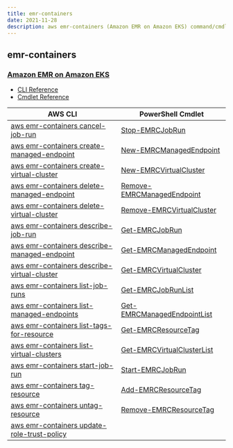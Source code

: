 ```yaml
---
title: emr-containers
date: 2021-11-28
description: aws emr-containers (Amazon EMR on Amazon EKS) command/cmdlet list.
---
```


## emr-containers

### [Amazon EMR on Amazon EKS](https://aws.amazon.com/emr/features/eks/)

* [CLI Reference](https://docs.aws.amazon.com/cli/latest/reference/emr-containers/index.html)
* [Cmdlet Reference](https://docs.aws.amazon.com/powershell/latest/reference/items/EMRContainers_cmdlets.html)

|AWS CLI|PowerShell Cmdlet|
|----|----|
|[aws emr-containers cancel-job-run](https://docs.aws.amazon.com/cli/latest/reference/emr-containers/cancel-job-run.html)|[Stop-EMRCJobRun](https://docs.aws.amazon.com/powershell/latest/reference/items/Stop-EMRCJobRun.html)|
|[aws emr-containers create-managed-endpoint](https://docs.aws.amazon.com/cli/latest/reference/emr-containers/create-managed-endpoint.html)|[New-EMRCManagedEndpoint](https://docs.aws.amazon.com/powershell/latest/reference/items/New-EMRCManagedEndpoint.html)|
|[aws emr-containers create-virtual-cluster](https://docs.aws.amazon.com/cli/latest/reference/emr-containers/create-virtual-cluster.html)|[New-EMRCVirtualCluster](https://docs.aws.amazon.com/powershell/latest/reference/items/New-EMRCVirtualCluster.html)|
|[aws emr-containers delete-managed-endpoint](https://docs.aws.amazon.com/cli/latest/reference/emr-containers/delete-managed-endpoint.html)|[Remove-EMRCManagedEndpoint](https://docs.aws.amazon.com/powershell/latest/reference/items/Remove-EMRCManagedEndpoint.html)|
|[aws emr-containers delete-virtual-cluster](https://docs.aws.amazon.com/cli/latest/reference/emr-containers/delete-virtual-cluster.html)|[Remove-EMRCVirtualCluster](https://docs.aws.amazon.com/powershell/latest/reference/items/Remove-EMRCVirtualCluster.html)|
|[aws emr-containers describe-job-run](https://docs.aws.amazon.com/cli/latest/reference/emr-containers/describe-job-run.html)|[Get-EMRCJobRun](https://docs.aws.amazon.com/powershell/latest/reference/items/Get-EMRCJobRun.html)|
|[aws emr-containers describe-managed-endpoint](https://docs.aws.amazon.com/cli/latest/reference/emr-containers/describe-managed-endpoint.html)|[Get-EMRCManagedEndpoint](https://docs.aws.amazon.com/powershell/latest/reference/items/Get-EMRCManagedEndpoint.html)|
|[aws emr-containers describe-virtual-cluster](https://docs.aws.amazon.com/cli/latest/reference/emr-containers/describe-virtual-cluster.html)|[Get-EMRCVirtualCluster](https://docs.aws.amazon.com/powershell/latest/reference/items/Get-EMRCVirtualCluster.html)|
|[aws emr-containers list-job-runs](https://docs.aws.amazon.com/cli/latest/reference/emr-containers/list-job-runs.html)|[Get-EMRCJobRunList](https://docs.aws.amazon.com/powershell/latest/reference/items/Get-EMRCJobRunList.html)|
|[aws emr-containers list-managed-endpoints](https://docs.aws.amazon.com/cli/latest/reference/emr-containers/list-managed-endpoints.html)|[Get-EMRCManagedEndpointList](https://docs.aws.amazon.com/powershell/latest/reference/items/Get-EMRCManagedEndpointList.html)|
|[aws emr-containers list-tags-for-resource](https://docs.aws.amazon.com/cli/latest/reference/emr-containers/list-tags-for-resource.html)|[Get-EMRCResourceTag](https://docs.aws.amazon.com/powershell/latest/reference/items/Get-EMRCResourceTag.html)|
|[aws emr-containers list-virtual-clusters](https://docs.aws.amazon.com/cli/latest/reference/emr-containers/list-virtual-clusters.html)|[Get-EMRCVirtualClusterList](https://docs.aws.amazon.com/powershell/latest/reference/items/Get-EMRCVirtualClusterList.html)|
|[aws emr-containers start-job-run](https://docs.aws.amazon.com/cli/latest/reference/emr-containers/start-job-run.html)|[Start-EMRCJobRun](https://docs.aws.amazon.com/powershell/latest/reference/items/Start-EMRCJobRun.html)|
|[aws emr-containers tag-resource](https://docs.aws.amazon.com/cli/latest/reference/emr-containers/tag-resource.html)|[Add-EMRCResourceTag](https://docs.aws.amazon.com/powershell/latest/reference/items/Add-EMRCResourceTag.html)|
|[aws emr-containers untag-resource](https://docs.aws.amazon.com/cli/latest/reference/emr-containers/untag-resource.html)|[Remove-EMRCResourceTag](https://docs.aws.amazon.com/powershell/latest/reference/items/Remove-EMRCResourceTag.html)|
|[aws emr-containers update-role-trust-policy](https://docs.aws.amazon.com/cli/latest/reference/emr-containers/update-role-trust-policy.html)||

